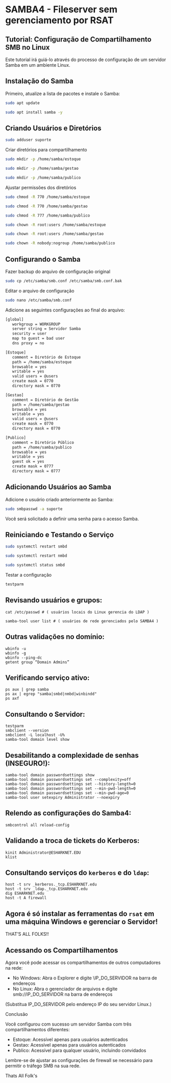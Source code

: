 # SAMBA4 - Fileserver sem gerenciamento por RSAT

## Tutorial: Configuração de Compartilhamento SMB no Linux

Este tutorial irá guiá-lo através do processo de configuração de um servidor Samba em um ambiente Linux.

 ## Instalação do Samba

Primeiro, atualize a lista de pacotes e instale o Samba:

```bash
sudo apt update
```

```bash
sudo apt install samba -y
```

## Criando Usuários e Diretórios
   
```bash
sudo adduser suporte
```

Criar diretórios para compartilhamento

```bash
sudo mkdir -p /home/samba/estoque
```

```bash
sudo mkdir -p /home/samba/gestao
```

```bash
sudo mkdir -p /home/samba/publico
```

Ajustar permissões dos diretórios

```bash
sudo chmod -R 770 /home/samba/estoque
```

```bash
sudo chmod -R 770 /home/samba/gestao
```

```bash
sudo chmod -R 777 /home/samba/publico
```

```bash
sudo chown -R root:users /home/samba/estoque
```

```bash
sudo chown -R root:users /home/samba/gestao
```

```bash
sudo chown -R nobody:nogroup /home/samba/publico
```

## Configurando o Samba
  
Fazer backup do arquivo de configuração original
   
```bash
sudo cp /etc/samba/smb.conf /etc/samba/smb.conf.bak
```

Editar o arquivo de configuração

```bash
sudo nano /etc/samba/smb.conf
```

Adicione as seguintes configurações ao final do arquivo:

```bash
[global]
   workgroup = WORKGROUP
   server string = Servidor Samba
   security = user
   map to guest = bad user
   dns proxy = no

[Estoque]
   comment = Diretório de Estoque
   path = /home/samba/estoque
   browsable = yes
   writable = yes
   valid users = @users
   create mask = 0770
   directory mask = 0770

[Gestao]
   comment = Diretório de Gestão
   path = /home/samba/gestao
   browsable = yes
   writable = yes
   valid users = @users
   create mask = 0770
   directory mask = 0770

[Publico]
   comment = Diretório Público
   path = /home/samba/publico
   browsable = yes
   writable = yes
   guest ok = yes
   create mask = 0777
   directory mask = 0777
```

## Adicionando Usuários ao Samba

Adicione o usuário criado anteriormente ao Samba:

```bash
sudo smbpasswd -a suporte
```

Você será solicitado a definir uma senha para o acesso Samba.

## Reiniciando e Testando o Serviço
   
```bash
sudo systemctl restart smbd
```
   
```bash
sudo systemctl restart nmbd
```

```bash
sudo systemctl status smbd
```

Testar a configuração

```bash
testparm
```

## Revisando usuários e grupos:

```
cat /etc/passwd # ( usuários locais do Linux gerencia do LDAP )
```

```
samba-tool user list # ( usuários de rede gerenciados pelo SAMBA4 )
```

## Outras validações no domínio:

```
wbinfo -u
wbinfo -g
wbinfo --ping-dc
getent group “Domain Admins”
```

## Verificando serviço ativo:

```
ps aux | grep samba
ps ax | egrep "samba|smbd|nmbd|winbindd"
ps axf
```

## Consultando o Servidor:

```
testparm
smbclient --version
smbclient -L localhost -U%
samba-tool domain level show
```

## Desabilitando a complexidade de senhas (INSEGURO!):

```
samba-tool domain passwordsettings show
samba-tool domain passwordsettings set --complexity=off
samba-tool domain passwordsettings set --history-length=0
samba-tool domain passwordsettings set --min-pwd-length=0
samba-tool domain passwordsettings set --min-pwd-age=0
samba-tool user setexpiry Administrator --noexpiry
```

## Relendo as configurações do Samba4:

```
smbcontrol all reload-config
```

## Validando a troca de tickets do Kerberos:

```
kinit Administrator@ESHARKNET.EDU
klist
```

## Consultando serviços do `kerberos` e do `ldap`:

```
host -t srv _kerberos._tcp.ESHARKNET.edu
host -t srv _ldap._tcp.ESHARKNET.edu
dig ESHARKNET.edu
host -t A firewall
```

## Agora é só instalar as ferramentas do `rsat` em uma máquina Windows e gerenciar o Servidor!

THAT’S ALL FOLKS!!

## Acessando os Compartilhamentos

Agora você pode acessar os compartilhamentos de outros computadores na rede:

* No Windows: Abra o Explorer e digite \\IP_DO_SERVIDOR na barra de endereços
* No Linux: Abra o gerenciador de arquivos e digite smb://IP_DO_SERVIDOR na barra de endereços

(Substitua IP_DO_SERVIDOR pelo endereço IP do seu servidor Linux.)

Conclusão

Você configurou com sucesso um servidor Samba com três compartilhamentos diferentes:

* Estoque: Acessível apenas para usuários autenticados
* Gestao: Acessível apenas para usuários autenticados
* Publico: Acessível para qualquer usuário, incluindo convidados

Lembre-se de ajustar as configurações de firewall se necessário para permitir o tráfego SMB na sua rede.

Thats All Folk's
